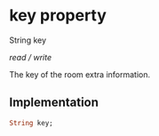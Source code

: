 


# key property







String key
  
_<span class="feature">read / write</span>_



<p>The key of the room extra information.</p>



## Implementation

```dart
String key;
```







